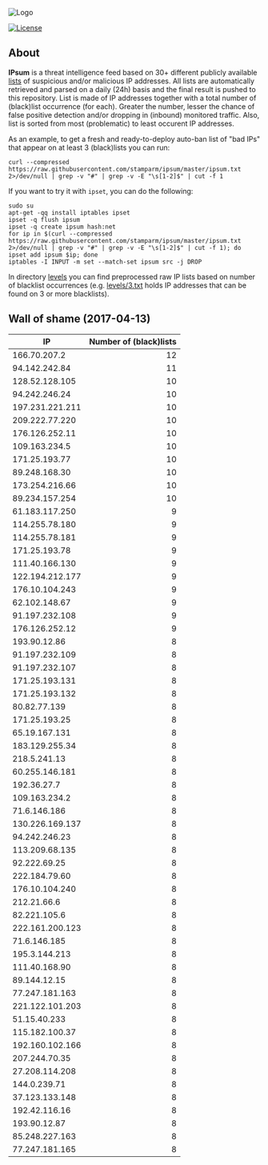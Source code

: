 ![Logo](logo.png)

[![License](https://img.shields.io/badge/license-Public_domain-red.svg)](https://wiki.creativecommons.org/wiki/Public_domain)

About
----

**IPsum** is a threat intelligence feed based on 30+ different publicly available [lists](https://github.com/stamparm/maltrail) of suspicious and/or malicious IP addresses. All lists are automatically retrieved and parsed on a daily (24h) basis and the final result is pushed to this repository. List is made of IP addresses together with a total number of (black)list occurrence (for each). Greater the number, lesser the chance of false positive detection and/or dropping in (inbound) monitored traffic. Also, list is sorted from most (problematic) to least occurent IP addresses.

As an example, to get a fresh and ready-to-deploy auto-ban list of "bad IPs" that appear on at least 3 (black)lists you can run:

```
curl --compressed https://raw.githubusercontent.com/stamparm/ipsum/master/ipsum.txt 2>/dev/null | grep -v "#" | grep -v -E "\s[1-2]$" | cut -f 1
```

If you want to try it with `ipset`, you can do the following:

```
sudo su
apt-get -qq install iptables ipset
ipset -q flush ipsum
ipset -q create ipsum hash:net
for ip in $(curl --compressed https://raw.githubusercontent.com/stamparm/ipsum/master/ipsum.txt 2>/dev/null | grep -v "#" | grep -v -E "\s[1-2]$" | cut -f 1); do ipset add ipsum $ip; done
iptables -I INPUT -m set --match-set ipsum src -j DROP
```

In directory [levels](levels) you can find preprocessed raw IP lists based on number of blacklist occurrences (e.g. [levels/3.txt](levels/3.txt) holds IP addresses that can be found on 3 or more blacklists).

Wall of shame (2017-04-13)
----

|IP|Number of (black)lists|
|---|--:|
166.70.207.2|12
94.142.242.84|11
128.52.128.105|10
94.242.246.24|10
197.231.221.211|10
209.222.77.220|10
176.126.252.11|10
109.163.234.5|10
171.25.193.77|10
89.248.168.30|10
173.254.216.66|10
89.234.157.254|10
61.183.117.250|9
114.255.78.180|9
114.255.78.181|9
171.25.193.78|9
111.40.166.130|9
122.194.212.177|9
176.10.104.243|9
62.102.148.67|9
91.197.232.108|9
176.126.252.12|9
193.90.12.86|8
91.197.232.109|8
91.197.232.107|8
171.25.193.131|8
171.25.193.132|8
80.82.77.139|8
171.25.193.25|8
65.19.167.131|8
183.129.255.34|8
218.5.241.13|8
60.255.146.181|8
192.36.27.7|8
109.163.234.2|8
71.6.146.186|8
130.226.169.137|8
94.242.246.23|8
113.209.68.135|8
92.222.69.25|8
222.184.79.60|8
176.10.104.240|8
212.21.66.6|8
82.221.105.6|8
222.161.200.123|8
71.6.146.185|8
195.3.144.213|8
111.40.168.90|8
89.144.12.15|8
77.247.181.163|8
221.122.101.203|8
51.15.40.233|8
115.182.100.37|8
192.160.102.166|8
207.244.70.35|8
27.208.114.208|8
144.0.239.71|8
37.123.133.148|8
192.42.116.16|8
193.90.12.87|8
85.248.227.163|8
77.247.181.165|8
